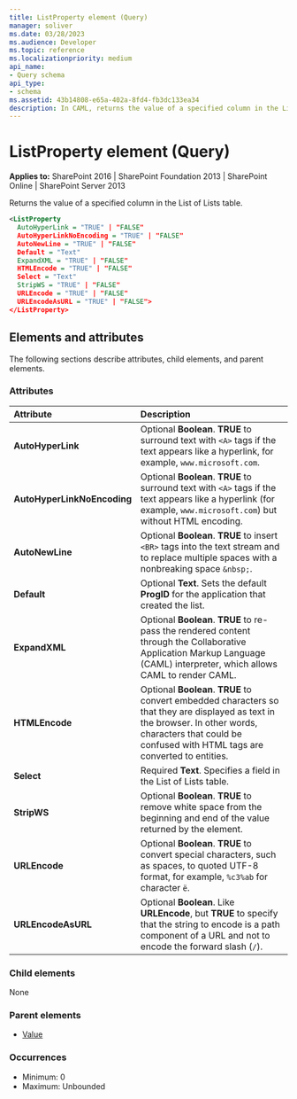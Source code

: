 ```yaml
---
title: ListProperty element (Query)
manager: soliver
ms.date: 03/28/2023
ms.audience: Developer
ms.topic: reference
ms.localizationpriority: medium
api_name:
- Query schema
api_type:
- schema
ms.assetid: 43b14808-e65a-402a-8fd4-fb3dc133ea34
description: In CAML, returns the value of a specified column in the List of Lists table.
---
```


# ListProperty element (Query)

**Applies to:** SharePoint 2016 | SharePoint Foundation 2013 | SharePoint Online | SharePoint Server 2013

Returns the value of a specified column in the List of Lists table.

```XML
<ListProperty
  AutoHyperLink = "TRUE" | "FALSE"
  AutoHyperLinkNoEncoding = "TRUE" | "FALSE"
  AutoNewLine = "TRUE" | "FALSE"
  Default = "Text"
  ExpandXML = "TRUE" | "FALSE"
  HTMLEncode = "TRUE" | "FALSE"
  Select = "Text"
  StripWS = "TRUE" | "FALSE"
  URLEncode = "TRUE" | "FALSE"
  URLEncodeAsURL = "TRUE" | "FALSE">
</ListProperty>
```

## Elements and attributes

The following sections describe attributes, child elements, and parent elements.

### Attributes

|Attribute|Description|
|:-----|:-----|
|**AutoHyperLink** |Optional **Boolean**. **TRUE** to surround text with `<A>` tags if the text appears like a hyperlink, for example, `www.microsoft.com`.  |
|**AutoHyperLinkNoEncoding** |Optional **Boolean**. **TRUE** to surround text with `<A>` tags if the text appears like a hyperlink (for example, `www.microsoft.com`) but without HTML encoding.  |
|**AutoNewLine** |Optional **Boolean**. **TRUE** to insert `<BR>` tags into the text stream and to replace multiple spaces with a nonbreaking space `&nbsp;`.  |
|**Default** |Optional **Text**. Sets the default **ProgID** for the application that created the list.  |
|**ExpandXML** |Optional **Boolean**. **TRUE** to re-pass the rendered content through the Collaborative Application Markup Language (CAML) interpreter, which allows CAML to render CAML.  |
|**HTMLEncode** |Optional **Boolean**. **TRUE** to convert embedded characters so that they are displayed as text in the browser. In other words, characters that could be confused with HTML tags are converted to entities.  |
|**Select** |Required **Text**. Specifies a field in the List of Lists table.  |
|**StripWS** |Optional **Boolean**. **TRUE** to remove white space from the beginning and end of the value returned by the element.  |
|**URLEncode** |Optional **Boolean**. **TRUE** to convert special characters, such as spaces, to quoted UTF-8 format, for example, `%c3%ab` for character `ë`.  |
|**URLEncodeAsURL** |Optional **Boolean**. Like **URLEncode**, but **TRUE** to specify that the string to encode is a path component of a URL and not to encode the forward slash (`/`).  |

### Child elements

None

### Parent elements

- [Value](value-element-query.md)

### Occurrences

- Minimum: 0
- Maximum: Unbounded
